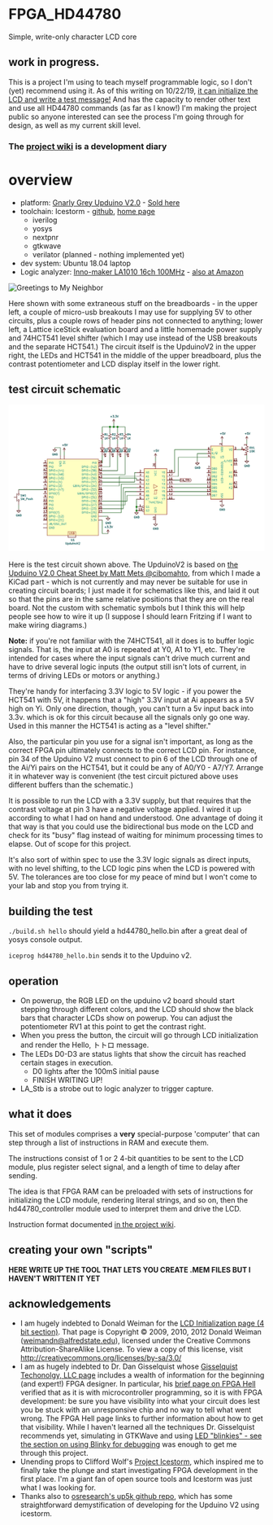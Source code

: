 # FPGA_HD44780
Simple, write-only character LCD core

## work in progress. 

This is a project I'm using to teach myself programmable logic, so I don't (yet) recommend using it. As of this writing on 10/22/19, [it can initialize the LCD and write a test message!](https://github.com/SamWibatt/FPGA_HD44780/wiki/Goal-5-Hello,-%E3%83%88%E3%83%88%E3%83%AD#it-works) And has the capacity to render other text and use all HD44780 commands (as far as I know!) I'm making the project public so anyone interested can see the process I'm going through for design, as well as my current skill level.

### The [project wiki](https://github.com/SamWibatt/FPGA_HD44780/wiki) is a development diary


# overview

* platform: [Gnarly Grey Upduino V2.0](https://github.com/gtjennings1/UPDuino_v2_0) - [Sold here](http://www.gnarlygrey.com/)
* toolchain: Icestorm - [github](https://github.com/cliffordwolf/icestorm), [home page](http://www.clifford.at/icestorm/)
    * iverilog
    * yosys
    * nextpnr
    * gtkwave
    * verilator (planned - nothing implemented yet)
* dev system: Ubuntu 18.04 laptop
* Logic analyzer: [Inno-maker LA1010 16ch 100MHz](http://www.inno-maker.com/product/usb-logic-analyzer/) - [also at Amazon](https://smile.amazon.com/gp/product/B07D21GG6J/)

![Greetings to My Neighbor](https://raw.githubusercontent.com/wiki/SamWibatt/FPGA_HD44780/images/HelloTotoroFPGA.jpg)

Here shown with some extraneous stuff on the breadboards - in the upper left, a couple of micro-usb breakouts I may use for supplying 5V to other circuits, plus a couple rows of header pins not connected to anything; lower left, a Lattice iceStick evaluation board and a little homemade power supply and 74HCT541 level shifter (which I may use instead of the USB breakouts and the separate HCT541.) The circuit itself is the UpduinoV2 in the upper right, the LEDs and HCT541 in the middle of the upper breadboard, plus the contrast potentiometer and LCD display itself in the lower right.

## test circuit schematic

![Hello, Totoro test circuit schematic](images/HelloTotoroTestCircuitSchematic.png)

Here is the test circuit shown above. The UpduinoV2 is based on [the Upduino V2.0 Cheat Sheet by Matt Mets @cibomahto](https://github.com/cibomahto/upduino/blob/master/upduino_v2.0_pinout.png), from which I made a KiCad part - which is not currently and may never be suitable for use in creating circuit boards; I just made it for schematics like this, and laid it out so that the pins are in the same relative positions that they are on the real board. Not the custom with schematic symbols but I think this will help people see how to wire it up (I suppose I should learn Fritzing if I want to make wiring diagrams.)

**Note:** if you're not familiar with the 74HCT541, all it does is to buffer logic signals. That is, the input at A0 is repeated at Y0, A1 to Y1, etc. They're intended for cases where the input signals can't drive much current and have to drive several logic inputs (the output still isn't lots of current, in terms of driving LEDs or motors or anything.)

They're handy for interfacing 3.3V logic to 5V logic - if you power the HCT541 with 5V, it happens that a "high" 3.3V input at Ai appears as a 5V high on Yi. Only one direction, though, you can't turn a 5v input back into 3.3v. which is ok for this circuit because all the signals only go one way. Used in this manner the HCT541 is acting as a "level shifter."

Also, the particular pin you use for a signal isn't important, as long as the correct FPGA pin ultimately connects to the correct LCD pin. For instance, pin 34 of the Upduino V2 must connect to pin 6 of the LCD through one of the Ai/Yi pairs on the HCT541, but it could be any of A0/Y0 - A7/Y7. Arrange it in whatever way is convenient (the test circuit pictured above uses different buffers than the schematic.)

It is possible to run the LCD with a 3.3V supply, but that requires that the contrast voltage at pin 3 have a negative voltage applied. I wired it up according to what I had on hand and understood. One advantage of doing it that way is that you could use the bidirectional bus mode on the LCD and check for its "busy" flag instead of waiting for minimum processing times to elapse. Out of scope for this project.

It's also sort of within spec to use the 3.3V logic signals as direct inputs, with no level shifting, to the LCD logic pins when the LCD is powered with 5V. The tolerances are too close for my peace of mind but I won't come to your lab and stop you from trying it.

## building the test

`./build.sh hello` should yield a hd44780_hello.bin after a great deal of yosys console output.

`iceprog hd44780_hello.bin` sends it to the Upduino v2. 

## operation

* On powerup, the RGB LED on the upduino v2 board should start stepping through different colors, and the LCD should show the black bars that character LCDs show on powerup. You can adjust the potentiometer RV1 at this point to get the contrast right.
* When you press the button, the circuit will go through LCD initialization and render the Hello, トトロ message.
* The LEDs D0-D3 are status lights that show the circuit has reached certain stages in execution.
    * D0 lights after the 100mS initial pause
    * FINISH WRITING UP!
 * LA_Stb is a strobe out to logic analyzer to trigger capture.

## what it does

This set of modules comprises a **very** special-purpose 'computer' that can step through a list of instructions in RAM and execute them.

The instructions consist of 1 or 2 4-bit quantities to be sent to the LCD module, plus register select signal, and a length of time to delay after sending. 

The idea is that FPGA RAM can be preloaded with sets of instructions for initializing the LCD module, rendering literal strings, and so on, then the hd44780_controller module used to interpret them and drive the LCD.

Instruction format documented [in the project wiki](https://github.com/SamWibatt/FPGA_HD44780/wiki/RAM-entry-format-for-controller).

## creating your own "scripts"

**HERE WRITE UP THE TOOL THAT LETS YOU CREATE .MEM FILES BUT I HAVEN'T WRITTEN IT YET**

## acknowledgements

* I am hugely indebted to Donald Weiman for the [LCD Initialization page (4 bit section)](http://web.alfredstate.edu/faculty/weimandn/lcd/lcd_initialization/lcd_initialization_index.html). That page is Copyright © 2009, 2010, 2012 Donald Weiman     (weimandn@alfredstate.edu), licensed under the Creative Commons Attribution-ShareAlike License.   To view a copy of this license, visit http://creativecommons.org/licenses/by-sa/3.0/
* I am as hugely indebted to Dr. Dan Gisselquist whose [Gisselquist Techonolgy, LLC page](https://zipcpu.com/) includes a wealth of information for the beginning (and expert!) FPGA designer. In particular, his [brief page on FPGA Hell](https://zipcpu.com/blog/2017/05/19/fpga-hell.html) verified that as it is with microcontroller programming, so it is with FPGA development: be sure you have visibility into what your circuit does lest you be stuck with an unresponsive chip and no way to tell what went wrong. The FPGA Hell page links to further information about how to get that visibility. While I haven't learned all the techniques Dr. Gisselquist recommends yet, simulating in GTKWave and using [LED "blinkies" - see the section on using Blinky for debugging](https://zipcpu.com/blog/2017/05/19/blinky.html) was enough to get me through this project. 
* Unending props to Clifford Wolf's [Project Icestorm](http://www.clifford.at/icestorm/), which inspired me to finally take the plunge and start investigating FPGA development in the first place. I'm a giant fan of open source tools and Icestorm was just what I was looking for.
* Thanks also to [osresearch's up5k github repo](https://github.com/osresearch/up5k), which has some straightforward demystification of developing for the Upduino V2 using icestorm.

